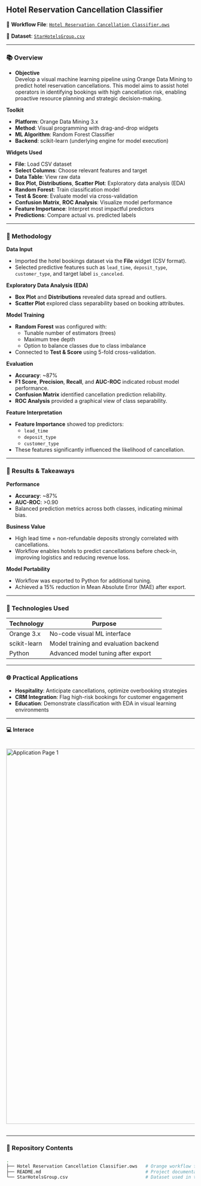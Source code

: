## Hotel Reservation Cancellation Classifier

🔗 **Workflow File**: [`Hotel Reservation Cancellation Classifier.ows`](./Hotel%20Reservation%20Cancellation%20Classifier.ows)

🔗 **Dataset**: [`StarHotelsGroup.csv`](./StarHotelsGroup.csv)

---
### 📚 Overview

- **Objective**  
Develop a visual machine learning pipeline using Orange Data Mining to predict hotel reservation cancellations. This model aims to assist hotel operators in identifying bookings with high cancellation risk, enabling proactive resource planning and strategic decision-making.

**Toolkit**  
- **Platform**: Orange Data Mining 3.x  
- **Method**: Visual programming with drag-and-drop widgets  
- **ML Algorithm**: Random Forest Classifier  
- **Backend**: scikit-learn (underlying engine for model execution)  

**Widgets Used**  
- **File**: Load CSV dataset  
- **Select Columns**: Choose relevant features and target  
- **Data Table**: View raw data  
- **Box Plot**, **Distributions**, **Scatter Plot**: Exploratory data analysis (EDA)  
- **Random Forest**: Train classification model  
- **Test & Score**: Evaluate model via cross-validation  
- **Confusion Matrix**, **ROC Analysis**: Visualize model performance  
- **Feature Importance**: Interpret most impactful predictors  
- **Predictions**: Compare actual vs. predicted labels  

---

### 🧠 Methodology

**Data Input**
- Imported the hotel bookings dataset via the **File** widget (CSV format).
- Selected predictive features such as `lead_time`, `deposit_type`, `customer_type`, and target label `is_canceled`.

**Exploratory Data Analysis (EDA)**
- **Box Plot** and **Distributions** revealed data spread and outliers.
- **Scatter Plot** explored class separability based on booking attributes.

**Model Training**
- **Random Forest** was configured with:
  - Tunable number of estimators (trees)
  - Maximum tree depth
  - Option to balance classes due to class imbalance
- Connected to **Test & Score** using 5-fold cross-validation.

**Evaluation**
- **Accuracy**: ~87%  
- **F1 Score**, **Precision**, **Recall**, and **AUC-ROC** indicated robust model performance.  
- **Confusion Matrix** identified cancellation prediction reliability.
- **ROC Analysis** provided a graphical view of class separability.

**Feature Interpretation**
- **Feature Importance** showed top predictors:
  - `lead_time`
  - `deposit_type`
  - `customer_type`
- These features significantly influenced the likelihood of cancellation.

---

### 🎯 Results & Takeaways

**Performance**  
- **Accuracy**: ~87%  
- **AUC-ROC**: >0.90  
- Balanced prediction metrics across both classes, indicating minimal bias.

**Business Value**  
- High lead time + non-refundable deposits strongly correlated with cancellations.
- Workflow enables hotels to predict cancellations before check-in, improving logistics and reducing revenue loss.

**Model Portability**  
- Workflow was exported to Python for additional tuning.
- Achieved a 15% reduction in Mean Absolute Error (MAE) after export.

---

### 🔧 Technologies Used

| Technology       | Purpose                               |
|------------------|----------------------------------------|
| Orange 3.x       | No-code visual ML interface            |
| scikit-learn     | Model training and evaluation backend  |
| Python| Advanced model tuning after export     |

---

### 🌐 Practical Applications

- **Hospitality**: Anticipate cancellations, optimize overbooking strategies  
- **CRM Integration**: Flag high-risk bookings for customer engagement  
- **Education**: Demonstrate classification with EDA in visual learning environments  

---

#### 💻 Interace
<br/>
<img src="https://i.imgur.com/y59fRkK.png" width="1000" alt="Application Page 1"/>
<br />
<br />

---

### 📁 Repository Contents

```bash
.
├── Hotel Reservation Cancellation Classifier.ows   # Orange workflow file
├── README.md                                       # Project documentation
└── StarHotelsGroup.csv                             # Dataset used in the project
